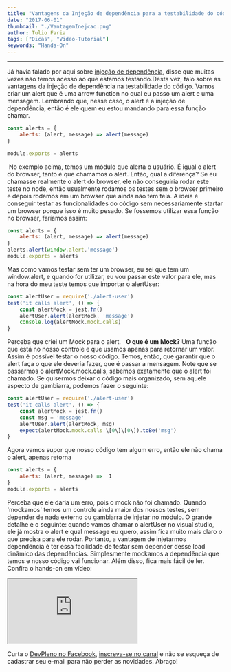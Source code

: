 ```yaml
---
title: "Vantagens da Injeção de dependência para a testabilidade do código"
date: "2017-06-01"
thumbnail: "./VantagemInejcao.png"
author: Tulio Faria
tags: ["Dicas", "Video-Tutorial"]
keywords: "Hands-On"
---
```

---

Já havia falado por aqui sobre [injeção de dependência](https://www.devpleno.com/injecao-de-dependencia-2/), disse que muitas vezes não temos acesso ao que estamos testando.Desta vez, falo sobre as vantagens da injeção de dependência na testabilidade do código. Vamos criar um alert que é uma arrow function no qual eu passo um alert e uma mensagem. Lembrando que, nesse caso, o alert é a injeção de dependência, então é ele quem eu estou mandando para essa função chamar.

```jsx
const alerts = {
    alerts: (alert, message) => alert(message)
}

module.exports = alerts
```

 No exemplo acima, temos um módulo que alerta o usuário. É igual o alert do browser, tanto é que chamamos o alert. Então, qual a diferença? Se eu chamasse realmente o alert do browser, ele não conseguiria rodar este teste no node, então usualmente rodamos os testes sem o browser primeiro e depois rodamos em um browser que ainda não tem tela. A ideia é conseguir testar as funcionalidades do código sem necessariamente startar um browser porque isso é muito pesado. Se fossemos utilizar essa função no browser, faríamos assim:

```jsx
const alerts = {
    alerts: (alert, message) => alert(message)
}
alerts.alert(window.alert,'message')
module.exports = alerts
```

Mas como vamos testar sem ter um browser, eu sei que tem um window.alert, e quando for utilizar, eu vou passar este valor para ele, mas na hora do meu teste temos que importar o alertUser:

```jsx
const alertUser = require('./alert-user')
test('it calls alert', () => {
    const alertMock = jest.fn()
    alertUser.alert(alertMock, 'message')
    console.log(alertMock.mock.calls)
}
```

Perceba que criei um Mock para o alert.   **O que é um Mock?** Uma função que está no nosso controle e que usamos apenas para retornar um valor. Assim é possível testar o nosso código. Temos, então, que garantir que o alert faça o que ele deveria fazer, que é passar a mensagem. Note que se passarmos o alertMock.mock.calls, sabemos exatamente que o alert foi chamado. Se quisermos deixar o código mais organizado, sem aquele aspecto de gambiarra, podemos fazer o seguinte:

```jsx
const alertUser = require('./alert-user')
test('it calls alert', () => {
    const alertMock = jest.fn()
    const msg = 'message'
    alertUser.alert(alertMock, msg)
    expect(alertMock.mock.calls \[0\]\[0\]).toBe('msg')
}
```

Agora vamos supor que nosso código tem algum erro, então ele não chama o alert, apenas retorna

```jsx
const alerts = {
    alerts: (alert, message) =>  1
}
module.exports = alerts
```

Perceba que ele daria um erro, pois o mock não foi chamado. Quando 'mockamos' temos um controle ainda maior dos nossos testes, sem depender de nada externo ou gambiarra de injetar no módulo. O grande detalhe é o seguinte: quando vamos chamar o alertUser no visual studio, ele já mostra o alert e qual message eu quero, assim fica muito mais claro o que precisa para ele rodar. Portanto, a vantagem de injetarmos dependência é ter essa facilidade de testar sem depender desse load dinâmico das dependências. Simplesmente mockamos a dependência que temos e nosso código vai funcionar. Além disso, fica mais fácil de ler. Confira o hands-on em vídeo:

<div class="embed-responsive embed-responsive-16by9">
  <iframe class="embed-responsive-item" src="https://www.youtube.com/embed/sCt69a0i4WE" allowfullscreen></iframe>
</div>

Curta o [DevPleno no Facebook](https://www.facebook.com/devpleno), [inscreva-se no canal](https://www.youtube.com/devplenocom) e não se esqueça de cadastrar seu e-mail para não perder as novidades. Abraço!